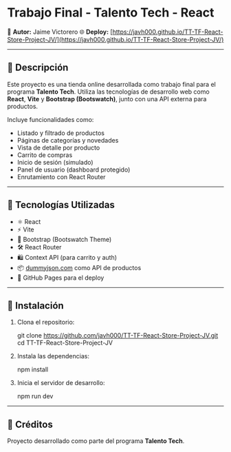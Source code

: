 # Trabajo Final - Talento Tech - React

👤 **Autor:** Jaime Victorero
🌐 **Deploy:** [https://javh000.github.io/TT-TF-React-Store-Project-JV/](https://javh000.github.io/TT-TF-React-Store-Project-JV/)

---

## 📌 Descripción

Este proyecto es una tienda online desarrollada como trabajo final para el programa **Talento Tech**. Utiliza las tecnologías de desarrollo web como **React**, **Vite** y **Bootstrap (Bootswatch)**, junto con una API externa para productos.

Incluye funcionalidades como:

- Listado y filtrado de productos
- Páginas de categorías y novedades
- Vista de detalle por producto
- Carrito de compras
- Inicio de sesión (simulado)
- Panel de usuario (dashboard protegido)
- Enrutamiento con React Router

---

## 🚀 Tecnologías Utilizadas

- ⚛️ React
- ⚡ Vite
- 🎨 Bootstrap (Bootswatch Theme)
- 🛠️ React Router
- 🛍️ Context API (para carrito y auth)
- 📦 [dummyjson.com](https://dummyjson.com) como API de productos
- 📄 GitHub Pages para el deploy

---

## 🧪 Instalación

1. Clona el repositorio:

   git clone https://github.com/javh000/TT-TF-React-Store-Project-JV.git
   cd TT-TF-React-Store-Project-JV
   
2. Instala las dependencias:

   npm install

3. Inicia el servidor de desarrollo:

   npm run dev

---

## 🧾 Créditos

Proyecto desarrollado como parte del programa **Talento Tech**.
